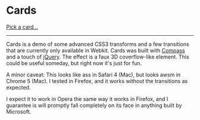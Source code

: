 # Cards #

[Pick a card...](http://projects.scribblemark.org/cards "Demo of Cards...")

---

Cards is a demo of some advanced CSS3 transforms and a few transitions that are currently only available in Webkit. Cards was built with [Compass](http://compass-style.org) and a touch of [jQuery](http://jquery.com). The effect is a faux 3D coverflow-like element. This could be useful someday, but right now it's just for fun.

A minor caveat: This looks like ass in Safari 4 (Mac), but looks awsm in Chrome 5 (Mac). I tested in Firefox, and it works without the transitions as expected.

I expect it to work in Opera the same way it works in Firefox, and I guarantee is will promptly fall completely on its face in anything built by Microsoft.